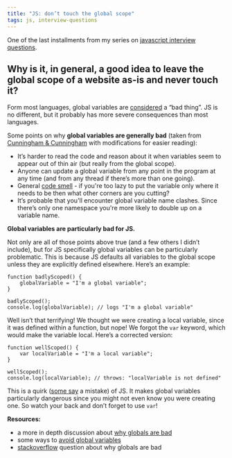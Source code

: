 ```yaml
---
title: "JS: don’t touch the global scope"
tags: js, interview-questions
---
```


One of the last installments from my series on [javascript interview questions](https://github.com/h5bp/Front-end-Developer-Interview-Questions#js).

## Why is it, in general, a good idea to leave the global scope of a website as-is and never touch it?

Form most languages, global variables are [considered](http://en.wikipedia.org/wiki/Global_variable#Use) a “bad thing”. JS is no different, but it probably has more severe consequences than most languages.

Some points on why **global variables are generally bad** (taken from [Cunningham & Cunningham](http://c2.com/cgi/wiki?GlobalVariablesAreBad) with modifications for easier reading):

* It’s harder to read the code and reason about it when variables seem to appear out of thin air (but really from the global scope).
* Anyone can update a global variable from any point in the program at any time (and from any thread if there’s more than one going).
* General [code smell](http://en.wikipedia.org/wiki/Code_smell) - if you're too lazy to put the variable only where it needs to be then what other corners are you cutting?
* It’s probable that you'll encounter global variable name clashes. Since there’s only one namespace you're more likely to double up on a variable name.

**Global variables are particularly bad for JS.**

Not only are all of those points above true (and a few others I didn’t include), but for JS specifically global variables can be particularly problematic. This is because JS defaults all variables to the global scope unless they are explicitly defined elsewhere. Here’s an example:

```
function badlyScoped() {
    globalVariable = "I'm a global variable";
}

badlyScoped();
console.log(globalVariable); // logs "I'm a global variable"
```

Well isn’t that terrifying! We thought we were creating a local variable, since it was defined within a function, but nope! We forgot the `var` keyword, which would make the variable local. Here’s a corrected version:

```
function wellScoped() {
    var localVariable = "I'm a local variable";
}

wellScoped();
console.log(localVariable); // throws: "localVariable is not defined"
```

This is a quirk ([some say](http://www.amazon.com/JavaScript-Good-Parts-Douglas-Crockford/dp/0596517742) a mistake) of JS. It makes global variables particularly dangerous since you might not even know you were creating one. So watch your back and don’t forget to use `var`!

**Resources:**

* a more in depth discussion about [why globals are bad](http://c2.com/cgi/wiki?GlobalVariablesAreBad)
* some ways to [avoid global variables](http://stackoverflow.com/questions/1841916/how-to-avoid-global-variables-in-javascript)
* [stackoverflow](http://stackoverflow.com/questions/2613310/ive-heard-global-variables-are-bad-what-alternative-solution-should-i-use) question about why globals are bad




